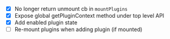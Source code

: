 - [x] No longer return unmount cb in `mountPlugins`
- [x] Expose global getPluginContext method under top level API
- [x] Add enabled plugin state
- [ ] Re-mount plugins when adding plugin (if mounted)
